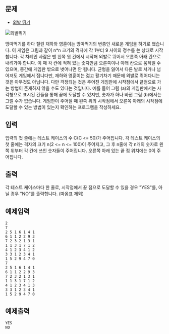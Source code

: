 ## 문제
* [외발 뛰기](https://algospot.com/judge/problem/read/JUMPGAME)

![외발뛰기](http://algospot.com/media/judge-attachments/3a3560eb4194bc927e325514b88468df/jumpgame.png)

땅따먹기를 하다 질린 재하와 영훈이는 땅따먹기의 변종인 새로운 게임을 하기로 했습니다.
이 게임은 그림과 같이 n*n 크기의 격자에 각 1부터 9 사이의 정수를 쓴 상태로 시작합니다.
각 차례인 사람은 맨 왼쪽 윗 칸에서 시작해 외발로 뛰어서 오른쪽 아래 칸으로 내려가야 합니다.
이 때 각 칸에 적혀 있는 숫자만큼 오른쪽이나 아래 칸으로 움직일 수 있으며, 중간에 게임판 밖으로 벗어나면 안 됩니다.
균형을 잃어서 다른 발로 서거나 넘어져도 게임에서 집니다만, 재하와 영훈이는 젊고 활기차기 때문에 외발로 뛰어다니는 것은 아무것도 아닙니다.
다만 걱정되는 것은 주어진 게임판에 시작점에서 끝점으로 가는 방법이 존재하지 않을 수도 있다는 것입니다. 예를 들어 그림 (a)의 게임판에서는 사각형으로 표시된 칸들을 통해 끝에 도달할 수 있지만, 숫자가 하나 바뀐 그림 (b)에서는 그럴 수가 없습니다.
게임판이 주어질 때 왼쪽 위의 시작점에서 오른쪽 아래의 시작점에 도달할 수 있는 방법이 있는지 확인하는 프로그램을 작성하세요.


## 입력
입력의 첫 줄에는 테스트 케이스의 수 C(C <= 50)가 주어집니다. 각 테스트 케이스의 첫 줄에는 격자의 크기 n(2 <= n <= 100)이 주어지고, 그 후 n줄에 각 n개의 숫자로 왼쪽 위부터 각 칸에 쓰인 숫자들이 주어집니다. 오른쪽 아래 있는 끝 점 위치에는 0이 주어집니다.


## 출력
각 테스트 케이스마다 한 줄로, 시작점에서 끝 점으로 도달할 수 있을 경우 "YES"를, 아닐 경우 "NO"를 출력합니다. (따옴표 제외)

## 예제입력
```
2
7
2 5 1 6 1 4 1
6 1 1 2 2 9 3
7 2 3 2 1 3 1
1 1 3 1 7 1 2
4 1 2 3 4 1 2
3 3 1 2 3 4 1
1 5 2 9 4 7 0
7
2 5 1 6 1 4 1
6 1 1 2 2 9 3
7 2 3 2 1 3 1
1 1 3 1 7 1 2
4 1 2 3 4 1 3
3 3 1 2 3 4 1
1 5 2 9 4 7 0
```

## 예제출력
```
YES
NO
```